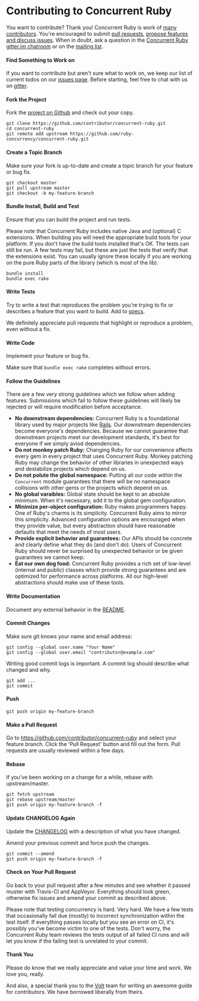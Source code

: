 # Contributing to Concurrent Ruby

You want to contribute? Thank you! Concurrent Ruby is work of [many contributors](https://github.com/ruby-concurrency/concurrent-ruby/graphs/contributors). You're encouraged to submit [pull requests](https://github.com/ruby-concurrency/concurrent-ruby/pulls), [propose features and discuss issues](https://github.com/ruby-concurrency/concurrent-ruby/issues). When in doubt, ask a question in the [Concurrent Ruby gitter.im chatroom](https://gitter.im/ruby-concurrency/concurrent-ruby) or on the [mailing list](https://groups.google.com/forum/#!forum/concurrent-ruby).

#### Find Something to Work on

If you want to contribute but aren't sure what to work on, we keep our list of current todos on our [issues page](https://github.com/ruby-concurrency/concurrent-ruby/issues). Before starting, feel free to chat with us on [gitter](https://gitter.im/ruby-concurrency/concurrent-ruby).

#### Fork the Project

Fork the [project on Github](https://github.com/ruby-concurrency/concurrent-ruby) and check out your copy.

```
git clone https://github.com/contributor/concurrent-ruby.git
cd concurrent-ruby
git remote add upstream https://github.com/ruby-concurrency/concurrent-ruby.git
```

#### Create a Topic Branch

Make sure your fork is up-to-date and create a topic branch for your feature or bug fix.

```
git checkout master
git pull upstream master
git checkout -b my-feature-branch
```

#### Bundle Install, Build and Test


Ensure that you can build the project and run tests.

Please note that Concurrent Ruby includes native Java and (optional) C extensions. When building you will need the appropriate build tools for your platform. If you don't have the build tools installed that's OK. The tests can still be run. A few tests may fail, but these are just the tests that verify that the extensions exist. You can usually ignore these locally if you are working on the pure Ruby parts of the library (which is most of the lib).

```
bundle install
bundle exec rake
```

#### Write Tests

Try to write a test that reproduces the problem you're trying to fix or describes a feature that you want to build. Add to [specs](https://github.com/ruby-concurrency/concurrent-ruby/tree/master/spec).

We definitely appreciate pull requests that highlight or reproduce a problem, even without a fix.

#### Write Code

Implement your feature or bug fix.

Make sure that `bundle exec rake` completes without errors.

#### Follow the Guidelines

There are a few very strong guidelines which we follow when adding features. Submissions which fail to follow these guidelines will likely be rejected or will require modification before acceptance.

* **No downstream dependencies:** Concurrent Ruby is a foundational library used by major projects like [Rails](http://rubyonrails.org/). Our downstream dependencies become everyone's dependencies. Because we cannot guarantee that downstream projects meet our development standards, it's best for everyone if we simply aviod dependencies.
* **Do not monkey patch Ruby:** Changing Ruby for our convenience affects every gem in every project that uses Concurrent Ruby. Monkey patching Ruby may change the behavior of other libraries in unexpected ways and destabilize projects which depend on us.
* **Do not polute the global namespace:** Putting all our code within the `Concurrent` module guarantees that there will be no namespace collisions with other gems or the projects which depend on us.
* **No global varaibles:** Global state should be kept to an absolute minimum. When it's necessary, add it to the global gem configuration.
* **Minimize per-object configuration:** Ruby makes programmers happy. One of Ruby's charms is its simplicity. Concurrent Ruby aims to mirror this simplicity. Advanced configuration options are encouraged when they provide value, but every abstraction should have reasonable defaults that meet the needs of most users.
* **Provide explicit behavior and guarantees:** Our APIs should be concrete and clearly define what they do (and don't do). Users of Concurrent Ruby should never be surprised by unexpected behavior or be given guarantees we cannot keep.
* **Eat our own dog food:** Concurrent Ruby provides a rich set of low-level (internal and public) classes which provide strong guarantees and are optimized for performance across platforms. All our high-level abstractions should make use of these tools.

#### Write Documentation

Document any external behavior in the [README](README.md).

#### Commit Changes

Make sure git knows your name and email address:

```
git config --global user.name "Your Name"
git config --global user.email "contributor@example.com"
```

Writing good commit logs is important. A commit log should describe what changed and why.

```
git add ...
git commit
```

#### Push

```
git push origin my-feature-branch
```

#### Make a Pull Request

Go to https://github.com/contributor/concurrent-ruby and select your feature branch. Click the 'Pull Request' button and fill out the form. Pull requests are usually reviewed within a few days.

#### Rebase

If you've been working on a change for a while, rebase with upstream/master.

```
git fetch upstream
git rebase upstream/master
git push origin my-feature-branch -f
```

#### Update CHANGELOG Again

Update the [CHANGELOG](CHANGELOG.md) with a description of what you have changed.

Amend your previous commit and force push the changes.

```
git commit --amend
git push origin my-feature-branch -f
```

#### Check on Your Pull Request

Go back to your pull request after a few minutes and see whether it passed muster with Travis-CI and AppVeyor. Everything should look green, otherwise fix issues and amend your commit as described above.

Please note that testing concurrency is hard. Very hard. We have a few tests that occasionally fail due (mostly) to incorrect synchronization within the test itself. If everything passes locally but you see an error on CI, it's possibly you've become victim to one of the tests. Don't worry, the Concurrent Ruby team reviews the tests output of all failed CI runs and will let you know if the failing test is unrelated to your commit.

#### Thank You

Please do know that we really appreciate and value your time and work. We love you, really.

And also, a special thank you to the [Volt](https://github.com/voltrb/volt) team for writing an awesome guide for contributors. We have borrowed liberally from theirs.
